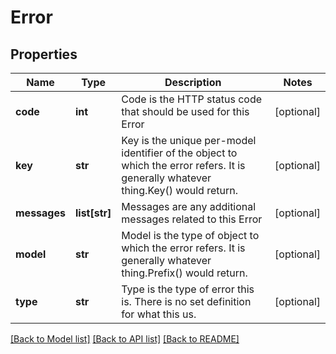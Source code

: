 # Error

## Properties
Name | Type | Description | Notes
------------ | ------------- | ------------- | -------------
**code** | **int** | Code is the HTTP status code that should be used for this Error | [optional] 
**key** | **str** | Key is the unique per-model identifier of the object to which the error refers. It is generally whatever thing.Key() would return. | [optional] 
**messages** | **list[str]** | Messages are any additional messages related to this Error | [optional] 
**model** | **str** | Model is the type of object to which the error refers.  It is generally whatever thing.Prefix() would return. | [optional] 
**type** | **str** | Type is the type of error this is.  There is no set definition for what this us. | [optional] 

[[Back to Model list]](../README.md#documentation-for-models) [[Back to API list]](../README.md#documentation-for-api-endpoints) [[Back to README]](../README.md)


